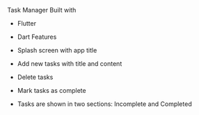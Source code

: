 Task Manager
Built with 
- Flutter 
- Dart
Features

- Splash screen with app title
- Add new tasks with title and content
- Delete tasks
- Mark tasks as complete
- Tasks are shown in two sections: Incomplete and Completed
